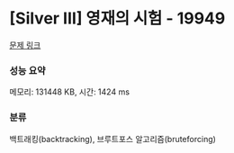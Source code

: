 # [Silver III] 영재의 시험 - 19949 

[문제 링크](https://www.acmicpc.net/problem/19949) 

### 성능 요약

메모리: 131448 KB, 시간: 1424 ms

### 분류

백트래킹(backtracking), 브루트포스 알고리즘(bruteforcing)

